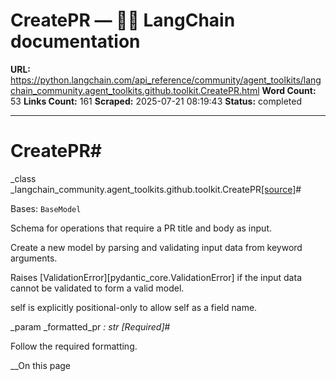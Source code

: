 # CreatePR — 🦜🔗 LangChain  documentation

**URL:** https://python.langchain.com/api_reference/community/agent_toolkits/langchain_community.agent_toolkits.github.toolkit.CreatePR.html
**Word Count:** 53
**Links Count:** 161
**Scraped:** 2025-07-21 08:19:43
**Status:** completed

---

# CreatePR\#

_class _langchain\_community.agent\_toolkits.github.toolkit.CreatePR[\[source\]](https://python.langchain.com/api_reference/_modules/langchain_community/agent_toolkits/github/toolkit.html#CreatePR)\#     

Bases: `BaseModel`

Schema for operations that require a PR title and body as input.

Create a new model by parsing and validating input data from keyword arguments.

Raises \[ValidationError\]\[pydantic\_core.ValidationError\] if the input data cannot be validated to form a valid model.

self is explicitly positional-only to allow self as a field name.

_param _formatted\_pr _: str_ _\[Required\]_\#     

Follow the required formatting.

__On this page